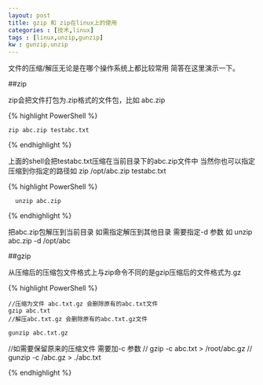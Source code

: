 ```yaml
---
layout: post
title: gzip 和 zip在linux上的使用
categories : [技术,linux]
tags : [linux,unzip,gunzip]
kw : gunzip,unzip
---
```



 文件的压缩/解压无论是在哪个操作系统上都比较常用 简答在这里演示一下。

 
##zip
 
 zip会把文件打包为.zip格式的文件包，比如 abc.zip


 {% highlight PowerShell %}

	zip abc.zip testabc.txt
	
 {% endhighlight %}

  上面的shell会把testabc.txt压缩在当前目录下的abc.zip文件中 当然你也可以指定压缩到你指定的路径如  zip /opt/abc.zip testabc.txt

 
 {% highlight PowerShell %}

	  unzip abc.zip
	
 {% endhighlight %}

  把abc.zip包解压到当前目录 如需指定解压到其他目录 需要指定-d 参数 如  unzip abc.zip -d /opt/abc


##gzip

  从压缩后的压缩包文件格式上与zip命令不同的是gzip压缩后的文件格式为.gz 

 
 {% highlight PowerShell %}
    
	//压缩为文件 abc.txt.gz 会删除原有的abc.txt文件
	gzip abc.txt 
    //解压abc.txt.gz 会删除原有的abc.txt.gz文件 
	
    gunzip abc.txt.gz 
   
   //如需要保留原来的压缩文件 需要加-c 参数 
   // gzip -c abc.txt > /root/abc.gz 
   // gunzip -c /abc.gz > ./abc.txt 

 {% endhighlight %}
 




